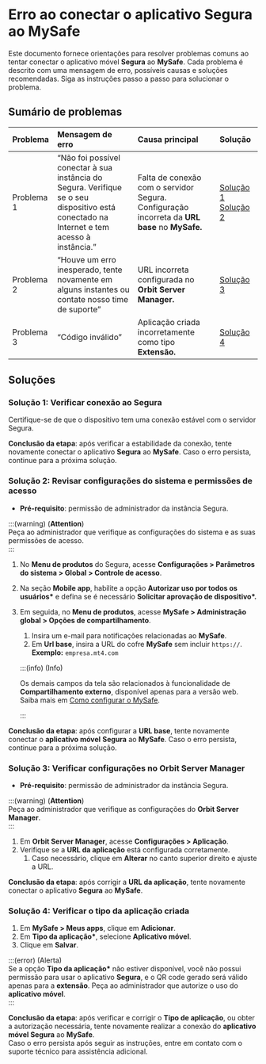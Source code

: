 # Erro ao conectar o aplicativo Segura ao MySafe

Este documento fornece orientações para resolver problemas comuns ao tentar conectar o aplicativo móvel **Segura** ao **MySafe**. Cada problema é descrito com uma mensagem de erro, possíveis causas e soluções recomendadas. Siga as instruções passo a passo para solucionar o problema.

## Sumário de problemas

| Problema  | Mensagem de erro      | Causa principal  | Solução  |
| :---- | :---- | :---- | :---- |
| Problema 1 | “Não foi possível conectar à sua instância do Segura. Verifique se o seu dispositivo está conectado na Internet e tem acesso à instância.”  | Falta de conexão com o servidor Segura. Configuração incorreta da **URL base** no **MySafe.** |  [Solução 1](/v4/docs/pt/error-connecting-the-Segura-app-to-mysafe#solução-1-verificar-conexão-ao-Segura-solução1-verificarconexãoaoSegura)  [Solução 2](/v4/docs/pt/error-connecting-the-Segura-app-to-mysafe#solução-2-revisar-configurações-do-sistema-e-permissões-de-acesso-solução2-revisarconfiguraçõesdosistemaepermissõesdeacesso) |
| Problema 2 |  “Houve um erro inesperado, tente novamente em alguns instantes ou contate nosso time de suporte”   | URL incorreta configurada no **Orbit Server Manager.**  | [Solução 3](/v4/docs/pt/error-connecting-the-Segura-app-to-mysafe#solução-3-verificar-configurações-no-orbit-config-manager-solução3-verificarconfiguraçõesnoorbitconfigmanager)    |
| Problema 3 | “Código inválido”     | Aplicação criada incorretamente como tipo **Extensão.**    | [Solução  4](/v4/docs/pt/error-connecting-the-Segura-app-to-mysafe#solução-4-verificar-o-tipo-da-aplicação-criada-solução4-verificarotipodaaplicaçãocriada) |

## Soluções

### Solução 1: Verificar conexão ao Segura 

Certifique-se de que o dispositivo tem uma conexão estável com o servidor Segura.

**Conclusão da etapa**: após verificar a estabilidade da conexão, tente novamente conectar o aplicativo **Segura** ao **MySafe**. Caso o erro persista, continue para a próxima solução.

### Solução 2: Revisar configurações do sistema e permissões de acesso 

* **Pré-requisito**: permissão de administrador da instância Segura.

:::(warning) (**Attention**)  
Peça ao administrador que verifique as configurações do sistema e as suas permissões de acesso.   
:::

1. No **Menu de produtos** do Segura, acesse **Configurações \> Parâmetros do sistema \> Global \> Controle de acesso**.  
2. Na seção **Mobile app**, habilite a opção **Autorizar uso por todos os usuários\*** e defina se é necessário **Solicitar aprovação de dispositivo\*.**  
3. Em seguida, no **Menu de produtos**, acesse **MySafe \> Administração global \> Opções de compartilhamento**.  
   1. Insira um e-mail para notificações relacionadas ao **MySafe**.  
   2. Em **Url base**, insira a URL do cofre **MySafe** sem incluir `https://`. **Exemplo:** `empresa.mt4.com`

   :::(info) (Info)

   Os demais campos da tela são relacionados à funcionalidade de **Compartilhamento externo**, disponível apenas para a versão web. Saiba mais em [Como configurar o MySafe](/v4/docs/pt/how-to-configure-mysafe).

   :::

**Conclusão da etapa**: após configurar a **URL base**, tente novamente conectar o **aplicativo móvel** **Segura** ao **MySafe**. Caso o erro persista, continue para a próxima solução.

### Solução 3: Verificar configurações no Orbit Server Manager 

* **Pré-requisito**: permissão de administrador da instância Segura.

:::(warning) (**Attention**)  
Peça ao administrador que verifique as configurações do **Orbit Server Manager**.   
:::

1. Em **Orbit Server Manager**, acesse **Configurações \> Aplicação**.  
2. Verifique se a **URL da aplicação** está configurada corretamente.  
   1. Caso necessário, clique em **Alterar** no canto superior direito e ajuste a URL.

**Conclusão da etapa**: após corrigir a **URL da aplicação**, tente novamente conectar o aplicativo **Segura** ao **MySafe**.

###  Solução 4: Verificar o tipo da aplicação criada 
1. Em **MySafe \> Meus apps**, clique em **Adicionar**.  
2. Em **Tipo da aplicação\***, selecione **Aplicativo móvel**.  
3. Clique em **Salvar**.

:::(error) (Alerta)  
Se a opção **Tipo da aplicação\*** não estiver disponível, você não possui permissão para usar o aplicativo **Segura**, e o QR code gerado será válido apenas para a **extensão**. Peça ao administrador que autorize o uso do **aplicativo móvel**.  
:::

**Conclusão da etapa**: após verificar e corrigir o **Tipo de aplicação**, ou obter a autorização necessária, tente novamente realizar a conexão do **aplicativo móvel Segura** ao **MySafe**.  
Caso o erro persista após seguir as instruções, entre em contato com o suporte técnico para assistência adicional.  